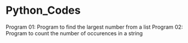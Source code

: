 # Python_Codes

Program 01: Program to find the largest number from a list
Program 02: Program to count the number of occurences in a string
